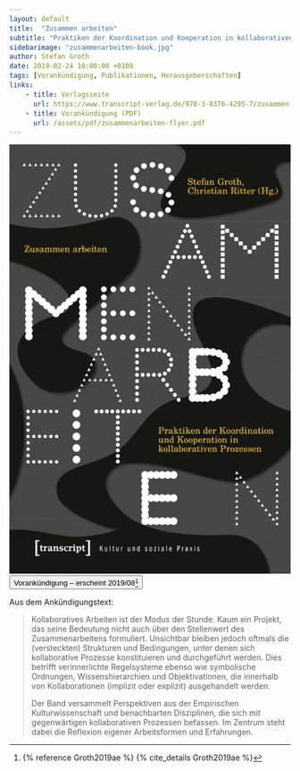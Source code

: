 ```yaml
---
layout: default
title:  "Zusammen arbeiten"
subtitle: "Praktiken der Koordination und Kooperation in kollaborativen Prozessen"
sidebarimage: "zusammenarbeiten-book.jpg"
author: Stefan Groth
date: 2019-02-24 10:00:00 +0100
tags: [Vorankündigung, Publikationen, Herausgeberschaften]
links:
    - title: Verlagsseite
      url: https://www.transcript-verlag.de/978-3-8376-4295-7/zusammen-arbeiten/
    - title: Vorankündigung (PDF)
      url: /assets/pdf/zusammenarbeiten-flyer.pdf
---
```

![Cover Zusammen arbeiten](/assets/img/zusammenarbeiten-book.jpg "Cover Zusammen Arbeiten")
<button class="button is-small is-light has-text-weight-semibold">Vorankündigung – erscheint 2019/08[^1]</button>

Aus dem Ankündigungstext:

> Kollaboratives Arbeiten ist der Modus der Stunde. Kaum ein Projekt, das seine Bedeutung nicht auch über den Stellenwert des Zusammenarbeitens formuliert. Unsichtbar bleiben jedoch oftmals die (versteckten) Strukturen und Bedingungen, unter denen sich kollaborative Prozesse konstituieren und durchgeführt werden. Dies betrifft verinnerlichte Regelsysteme ebenso wie symbolische Ordnungen, Wissenshierarchien und Objektivationen, die innerhalb von Kollaborationen (implizit oder explizit) ausgehandelt werden.
>   
> Der Band versammelt Perspektiven aus der Empirischen Kulturwissenschaft und benachbarten Disziplinen, die sich mit gegenwärtigen kollaborativen Prozessen befassen. Im Zentrum steht dabei die Reflexion eigener Arbeitsformen und Erfahrungen.

[^1]: {% reference Groth2019ae %} {% cite_details Groth2019ae %}
